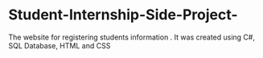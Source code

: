 # Student-Internship-Side-Project-
The website for registering students information . It was created using C#, SQL Database, HTML and CSS
